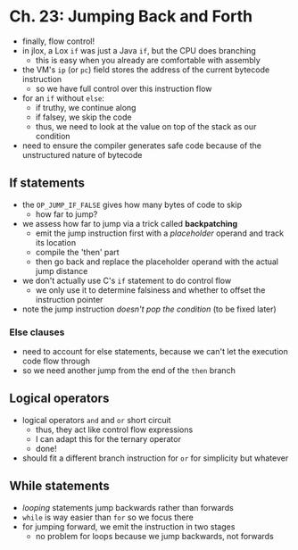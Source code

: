# Ch. 23: Jumping Back and Forth

- finally, flow control!
- in jlox, a Lox `if` was just a Java `if`, but the CPU does branching
    - this is easy when you already are comfortable with assembly
- the VM's `ip` (or `pc`) field stores the address of the current bytecode instruction
    - so we have full control over this instruction flow
- for an `if` without `else`:
    - if truthy, we continue along
    - if falsey, we skip the code
    - thus, we need to look at the value on top of the stack as our condition
- need to ensure the compiler generates safe code because of the unstructured nature of bytecode

## If statements

- the `OP_JUMP_IF_FALSE` gives how many bytes of code to skip
    - how far to jump?
- we assess how far to jump via a trick called **backpatching**
    - emit the jump instruction first with a *placeholder* operand and track its location
    - compile the 'then' part
    - then go back and replace the placeholder operand with the actual jump distance
- we don't actually use C's `if` statement to do control flow
    - we only use it to determine falsiness and whether to offset the instruction pointer
- note the jump instruction *doesn't pop the condition* (to be fixed later)

### Else clauses

- need to account for else statements, because we can't let the execution code flow through
- so we need another jump from the end of the `then` branch

## Logical operators

- logical operators `and` and `or` short circuit
    - thus, they act like control flow expressions
    - I can adapt this for the ternary operator
    - done!
- should fit a different branch instruction for `or` for simplicity but whatever

## While statements

- *looping* statements jump backwards rather than forwards
- `while` is way easier than `for` so we focus there
- for jumping forward, we emit the instruction in two stages
    - no problem for loops because we jump backwards, not forwards
